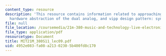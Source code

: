 ```yaml
---
content_type: resource
description: 'This resource contains information related to approaching an improvisation,
  hardware abstraction of the dual analog, and vipp design pattern: synth square.'
file: null
file_location: /coursemedia/21m-380-music-and-technology-live-electronics-performance-practices-spring-2011/4952e083fa08a21302305b400fd8c170_MIT21M_380S11_lec09.pdf
file_type: application/pdf
resourcetype: Document
title: MIT21M_380S11_lec09.pdf
uid: 4952e083-fa08-a213-0230-5b400fd8c170
---
```

